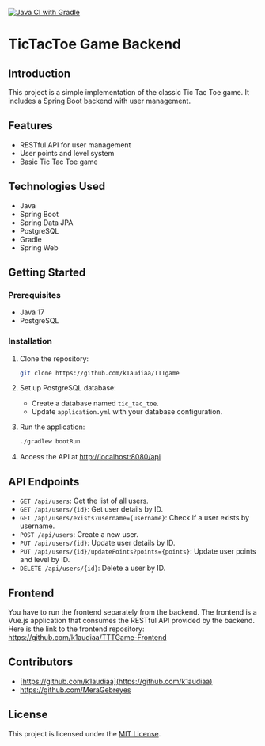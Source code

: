 [![Java CI with Gradle](https://github.com/k1audiaa/TTTgame/actions/workflows/gradle.yml/badge.svg)](https://github.com/k1audiaa/TTTgame/actions/workflows/gradle.yml)
# TicTacToe Game Backend

## Introduction

This project is a simple implementation of the classic Tic Tac Toe game. It includes a Spring Boot backend with user management.

## Features

- RESTful API for user management
- User points and level system
- Basic Tic Tac Toe game

## Technologies Used

- Java
- Spring Boot
- Spring Data JPA
- PostgreSQL
- Gradle
- Spring Web

## Getting Started

### Prerequisites

- Java 17
- PostgreSQL

### Installation

1. Clone the repository:

    ```bash
    git clone https://github.com/k1audiaa/TTTgame
    ```

2. Set up PostgreSQL database:

    - Create a database named `tic_tac_toe`.
    - Update `application.yml` with your database configuration.

3. Run the application:

    ```bash
    ./gradlew bootRun
    ```

4. Access the API at [http://localhost:8080/api](http://localhost:8080/api)

## API Endpoints

- `GET /api/users`: Get the list of all users.
- `GET /api/users/{id}`: Get user details by ID.
- `GET /api/users/exists?username={username}`: Check if a user exists by username.
- `POST /api/users`: Create a new user.
- `PUT /api/users/{id}`: Update user details by ID.
- `PUT /api/users/{id}/updatePoints?points={points}`: Update user points and level by ID.
- `DELETE /api/users/{id}`: Delete a user by ID.

## Frontend 

You have to run the frontend separately from the backend. The frontend is a Vue.js application that consumes the RESTful API provided by the backend. Here is the link to the frontend repository: https://github.com/k1audiaa/TTTGame-Frontend

## Contributors

- [https://github.com/k1audiaa](https://github.com/k1audiaa)
- https://github.com/MeraGebreyes

## License

This project is licensed under the [MIT License](LICENSE).
